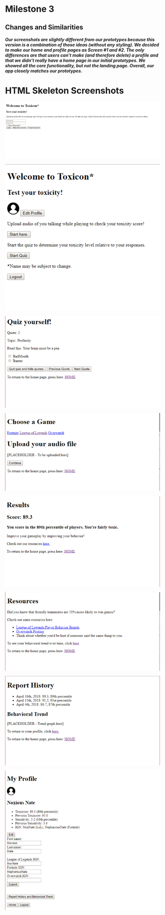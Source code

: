 # Milestone 3

## Changes and Similarities
##### Our screenshots are slightly different from our prototypes because this version is a combination of those ideas (without any styling). We decided to make our home and profile pages as Screen #1 and #2. The only differences are that users can’t make (and therefore delete) a profile and that we didn’t really have a home page in our initial prototypes. We showed all the core functionality, but not the landing page. Overall, our app closely matches our prototypes.

# HTML Skeleton Screenshots

![](/skeleton-images/skeleton1.PNG)

![](/skeleton-images/skeleton2.PNG)

![](/skeleton-images/skeleton3.PNG)

![](/skeleton-images/skeleton4.PNG)

![](/skeleton-images/skeleton5.PNG)

![](/skeleton-images/skeleton6.PNG)

![](/skeleton-images/skeleton7.PNG)

![](/skeleton-images/skeleton8.PNG)
